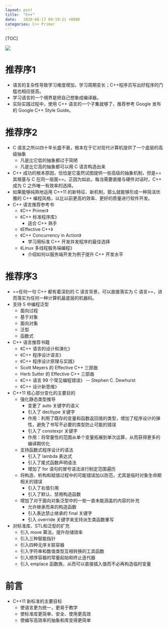 ```yaml
---
layout: post
title:  "C++"
date:   2020-08-17 09:19:21 +0800
categories: C++ Primer
---
```


[TOC]

![](/images/2020-08-17-09-30-25.png)

# 推荐序1

- 语言的复杂性导致学习难度增加，学习周期变长；C++程序员写出好程序的门槛也相应提高。
- 学习语言的一个境界是把自己想象成编译器。
- 实际实践过程中，使用 C++ 语言的一个子集就够了，推荐参考 Google 发布的 Google C++ Style Guide。

# 推荐序2

- C 语言之所以四十年长盛不衰，根本在于它对现代计算机提供了一个底层的高级抽象
  - 凡是比它低的抽象都过于简陋
  - 凡是比它高的抽象都可以用 C 语言构造出来
- C++ 成功的根本原因，恰恰是它虽然试图提供一些高级的抽象机制，但是==其根基与 C 在同一层面==。正因为如此，每当需要直接与硬件对话时，C++ 成为 C 之外唯一有效率的选择。
- 如果能够纯熟地运用 C++11 的新特征、新机制，那么就能够形成一种简洁优雅的 C++ 编程风格，以比以前更高的效率、更好的质量进行软件开发。
- C++ 语言推荐参考书
  - 《C++ Primer》
  - 《C++ 标准程序库》
    - 适合 C++ 熟手
  - 《Effective C++》
  - 《C++ Concurrency in Action》
    - 学习用标准 C++ 开发并发程序的最佳选择
  - 《Linux 多线程服务端编程》
    - 介绍如何以服务端开发为例子提升 C++ 开发水平

# 推荐序3
 
- ==任何一句 C++ 都有着深刻的 C 语言背景，可以直接落实为 C 语言==，进而落实为任何一种计算机最底层的机器码。
- 支持 5 中编程泛型
  - 面向过程
  - 基于对象
  - 面向对象
  - 泛型
  - 函数式 
- C++ 语言推荐书籍
  - 《C++ 语言的设计和演化》
  - 《C++ 程序设计语言》
  - 《C++ 程序设计原理与实践》
  - Scott Meyers 的 Effective C++ 三部曲
  - Herb Sutter 的 Effective C++ 三部曲
  - 《C++ 语言 99 个常见编程错误》 -- Stephen C. Dewhurst
  - 《C++ 设计新思维》
- C++11 核心部分变化的主要目的
  - 强化静态类型推导
    - 变更了 auto 关键字的语义
    - 引入了 decltype 关键字
    - 作用：利用了既存的变量和函数返回值的类型，增加了程序设计的弹性，避免了书写不必要的类型防止可能的错误
    - 引入了 constexpr 关键字
    - 作用：将常量性的范围从单个变量拓展到单次运算，从而获得更多的编译期优化
  - 支持函数式程序设计的语法
    - 引入了 lambda 表达式
    - 引入了尾式函数声明语法
    - 增加了 for 语句的冒号语法进行制定范围遍历
  - 将构造、析构和赋值过程中的可能错误加以防范，尤其是临时对象生命期相关的错误
    - 引入了右值引用
    - 引入了默认、禁用构造函数
  - 增加了对于面向对象泛型中的一些一直未能涵盖的内容的补充
    - 允许继承而来的构造函数
    - 引入表达禁止继承的 final 关键字
    - 引入 override 关键字来支持派生类函数重写
- 对标准库、STL和泛型的扩充
  - 引入 move 算法，提升存储效率
  - 引入三种智能指针
  - 引入四种无序关联容器
  - 引入字符串和数值类型互相转换的工具函数
  - 引入顺序容器的常量起始和终止迭代器
  - 引入 emplace 函数族，从而可以直接插入值而不必再构造临时变量

# 前言

- C++11 新标准的主要目标
  - 使语言更为统一，更易于教学
  - 使标准库更简单、安全、使用更高效
  - 使编写高效率的抽象和库变得更简单
